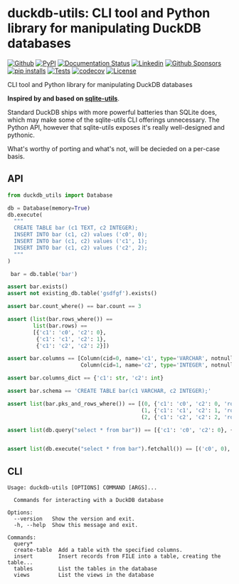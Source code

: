 # duckdb-utils: CLI tool and Python library for manipulating DuckDB databases

[![Github](https://img.shields.io/static/v1?label=GitHub&message=Repo&logo=GitHub&color=green)](https://github.com/Florents-Tselai/duckdb-utils)
[![PyPI](https://img.shields.io/pypi/v/duckdb-utils.svg)](https://pypi.org/project/duckdb-utils/)
[![Documentation Status](https://readthedocs.org/projects/duckdb-utils/badge/?version=stable)](http://duckdb-utils.tselai.com/en/latest/?badge=stable)
[![Linkedin](https://img.shields.io/badge/LinkedIn-0077B5?logo=linkedin&logoColor=white)](https://www.linkedin.com/in/florentstselai/)
[![Github Sponsors](https://img.shields.io/static/v1?label=Sponsor&message=%E2%9D%A4&logo=GitHub&color=pink)](https://github.com/sponsors/Florents-Tselai/)
[![pip installs](https://img.shields.io/pypi/dm/duckdb-utils?label=pip%20installs)](https://pypi.org/project/duckdb-utils/)
[![Tests](https://github.com/Florents-Tselai/duckdb-utils/actions/workflows/test.yml/badge.svg?branch=main)](https://github.com/Florents-Tselai/duckdb-utils/actions?query=workflow%3ATest)
[![codecov](https://codecov.io/gh/Florents-Tselai/duckdb-utils/branch/main/graph/badge.svg)](https://codecov.io/gh/Florents-Tselai/duckdb-utils)
[![License](https://img.shields.io/badge/BSD%20license-blue.svg)](https://github.com/Florents-Tselai/duckdb-utils/blob/main/LICENSE)

CLI tool and Python library for manipulating DuckDB databases

**Inspired by and based on [sqlite-utils](https://github.com/simonw/sqlite-utils)**.

Standard DuckDB ships with more powerful batteries than SQLite does,
which may make some of the sqlite-utils CLI offerings unnecessary.
The Python API, however that sqlite-utils exposes it's really well-designed 
and pythonic.

What's worthy of porting and what's not, will be decieded on
a per-case basis.

## API

```python
from duckdb_utils import Database

db = Database(memory=True)
db.execute(
  """
  CREATE TABLE bar (c1 TEXT, c2 INTEGER);
  INSERT INTO bar (c1, c2) values ('c0', 0);
  INSERT INTO bar (c1, c2) values ('c1', 1);
  INSERT INTO bar (c1, c2) values ('c2', 2);
  """
)

 bar = db.table('bar')

assert bar.exists()
assert not existing_db.table('gsdfgf').exists()

assert bar.count_where() == bar.count == 3

assert (list(bar.rows_where()) ==
        list(bar.rows) ==
        [{'c1': 'c0', 'c2': 0},
         {'c1': 'c1', 'c2': 1},
         {'c1': 'c2', 'c2': 2}])

assert bar.columns == [Column(cid=0, name='c1', type='VARCHAR', notnull=False, default_value=None, is_pk=False),
                       Column(cid=1, name='c2', type='INTEGER', notnull=False, default_value=None, is_pk=False)]

assert bar.columns_dict == {'c1': str, 'c2': int}

assert bar.schema == 'CREATE TABLE bar(c1 VARCHAR, c2 INTEGER);'

assert list(bar.pks_and_rows_where()) == [(0, {'c1': 'c0', 'c2': 0, 'rowid': 0}),
                                          (1, {'c1': 'c1', 'c2': 1, 'rowid': 1}),
                                          (2, {'c1': 'c2', 'c2': 2, 'rowid': 2})]

assert list(db.query("select * from bar")) == [{'c1': 'c0', 'c2': 0}, {'c1': 'c1', 'c2': 1}, {'c1': 'c2', 'c2': 2}]


assert list(db.execute("select * from bar").fetchall()) == [('c0', 0), ('c1', 1), ('c2', 2)]

```


## CLI

```shell
Usage: duckdb-utils [OPTIONS] COMMAND [ARGS]...

  Commands for interacting with a DuckDB database

Options:
  --version   Show the version and exit.
  -h, --help  Show this message and exit.

Commands:
  query*
  create-table  Add a table with the specified columns.
  insert        Insert records from FILE into a table, creating the table...
  tables        List the tables in the database
  views         List the views in the database
```
